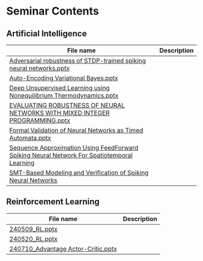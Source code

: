 # Seminar Contents

## Artificial Intelligence

| File name                                                                                                                                                                                                                                   | Description |
| ------------------------------------------------------------------------------------------------------------------------------------------------------------------------------------------------------------------------------------------- | ----------- |
| [Adversarial robustness of STDP-trained spiking neural networks.pptx](artificial%20intelligence/Adversarial%20robustness%20of%20STDP-trained%20spiking%20neural%20networks.pptx)                                                            |             |
| [Auto-Encoding Variational Bayes.pptx](artificial%20intelligence/Auto-Encoding%20Variational%20Bayes.pptx)                                                                                                                                  |             |
| [Deep Unsupervised Learning using Nonequilibrium Thermodynamics.pptx](artificial%20intelligence/Deep%20Unsupervised%20Learning%20using%20Nonequilibrium%20Thermodynamics.pptx)                                                              |             |
| [EVALUATING ROBUSTNESS OF NEURAL NETWORKS WITH MIXED INTEGER PROGRAMMING.pptx](artificial%20intelligence/EVALUATING%20ROBUSTNESS%20OF%20NEURAL%20NETWORKS%20WITH%20MIXED%20INTEGER%20PROGRAMMING.pptx)                                      |             |
| [Formal Validation of Neural Networks as Timed Automata.pptx](artificial%20intelligence/Formal%20Validation%20of%20Neural%20Networks%20as%20Timed%20Automata.pptx)                                                                          |             |
| [Sequence Approximation Using FeedForward Spiking Neural Network For Spatiotemporal Learning](artificial%20intelligence/Sequence%20Approximation%20Using%20FeedForward%20Spiking%20Neural%20Network%20For%20Spatiotemporal%20Learning.pptx) |             |
| [SMT-Based Modeling and Verification of Spiking Neural Networks](artificial%20intelligence/SMT-Based%20Modeling%20and%20Verification%20of%20Spiking%20Neural%20Networks.pptx)                                                               |             |

## Reinforcement Learning

| File name                                                                                           | Description |
| --------------------------------------------------------------------------------------------------- | ----------- |
| [240509_RL.pptx](reinforcement%20learning/240509_RL.pptx)                                           |             |
| [240520_RL.pptx](reinforcement%20learning/240520_RL.pptx)                                           |             |
| [240710_Advantage Actor-Critic.pptx](reinforcement%20learning/240710_Advantage%20Actor-Critic.pptx) |             |